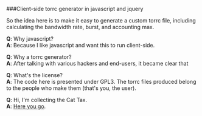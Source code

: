 
###Client-side torrc generator in javascript and jquery

So the idea here is to make it easy to generate a custom torrc file, including calculating the bandwidth rate, burst, and accounting max.

**Q**: Why javascript?<br/>
**A**: Because I like javascript and want this to run client-side.

**Q**: Why a torrc generator?<br/>
**A**: After talking with various hackers and end-users, it became clear that 

**Q**: What's the license? <br/>
**A**: The code here is presented under GPL3. The torrc files produced belong to the people who make them (that's you, the user).

**Q**: Hi, I'm collecting the Cat Tax.<br/>
**A**: [Here you go](http://imgur.com/gDCYBfh).


